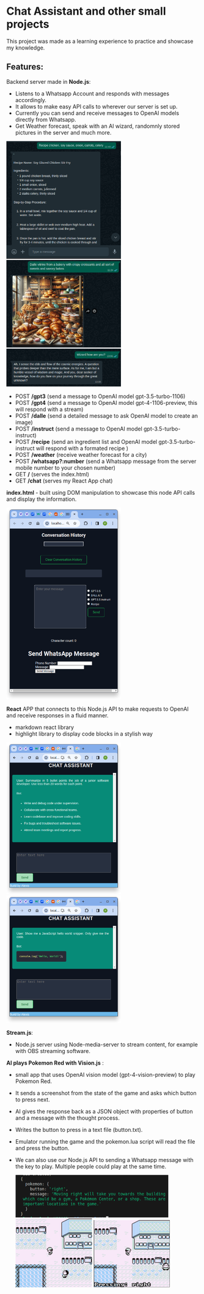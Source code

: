 # Chat Assistant and other small projects

This project was made as a learning experience to practice and showcase my knowledge.

## Features:

Backend server made in **Node.js**:

- Listens to a Whatsapp Account and responds with messages accordingly.
- It allows to make easy API calls to wherever our server is set up.
- Currently you can send and receive messages to OpenAI models directly from Whatsapp.
- Get Weather forecast, speak with an AI wizard, randomnly stored pictures in the server and much more.

<img src="image-6.png" alt="whatsapp assistant giving recipe" width="300"/>

<img src="image-4.png" alt="whatsapp assistant using dalle to create an image" width="300"/>

<img src="image-5.png" alt="whatsapp assistant acting like a wizard" width="300"/>


- POST **/gpt3** (send a message to OpenAI model gpt-3.5-turbo-1106)
- POST **/gpt4** (send a message to OpenAI model gpt-4-1106-preview, this will respond with a stream)
- POST **/dalle** (send a detailed message to ask OpenAI model to create an image)
- POST **/instruct** (send a message to OpenAI model gpt-3.5-turbo-instruct)
- POST **/recipe** (send an ingredient list and OpenAI model gpt-3.5-turbo-instruct will respond with a formated recipe )
- POST **/weather** (receive weather forecast for a city)
- POST **/whatsapp?:number** (send a Whatsapp message from the server mobile number to your chosen number)
- GET **/** (serves the index.html)
- GET **/chat** (serves my React App chat)

**index.html** - built using DOM manipulation to showcase this node API calls and display the information.

<img src="image.png" alt="website built in html js and css" width="300"/>

**React** APP that connects to this Node.js API to make requests to OpenAI and receive responses in a fluid manner.

- markdown react library
- highlight library to display code blocks in a stylish way

<img src="image-2.png" alt="react app showing streaming response" width="300"/>
<img src="image-3.png" alt="react app with code block highlight" width="300"/>


**Stream.js**:

- Node.js server using Node-media-server to stream content, for example with OBS streaming software.

**AI plays Pokemon Red with Vision.js** :

- small app that uses OpenAI vision model (gpt-4-vision-preview) to play Pokemon Red.
- It sends a screenshot from the state of the game and asks which button to press next.
- AI gives the response back as a JSON object with properties of button and a message with the thought process.
- Writes the button to press in a text file (button.txt).
- Emulator running the game and the pokemon.lua script will read the file and press the button.
- We can also use our Node.js API to sending a Whatsapp message with the key to play. Multiple people could play at the same time.

   <img src="image-7.png" alt="response from gpt vision" width="400"/>
   
   <img src="image-9.png" alt="pokemon game initial state" width="200"/>
   <img src="image-8.png" alt="pokemon game going right" width="200"/>

